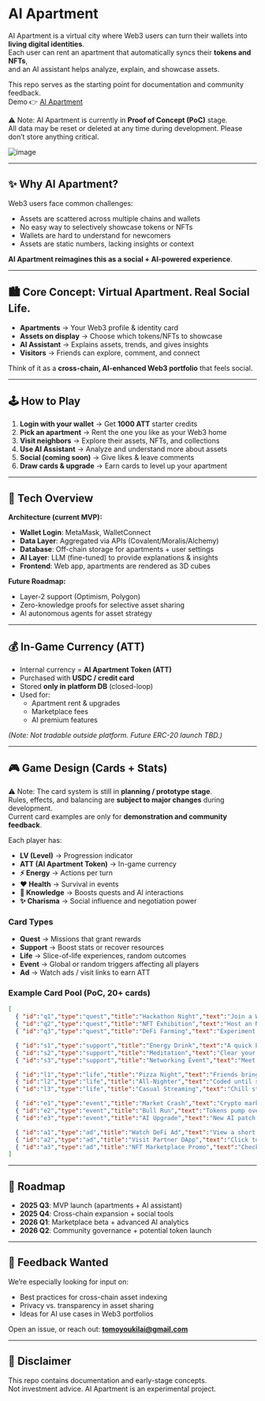 # AI Apartment

AI Apartment is a virtual city where Web3 users can turn their wallets into **living digital identities**.  
Each user can rent an apartment that automatically syncs their **tokens and NFTs**,  
and an AI assistant helps analyze, explain, and showcase assets.

This repo serves as the starting point for documentation and community feedback.  
Demo 👉 [AI Apartment](https://aiapartment.app/)

⚠️ Note: AI Apartment is currently in **Proof of Concept (PoC)** stage.  
All data may be reset or deleted at any time during development. Please don’t store anything critical.

![image](https://github.com/Tomoyouki-Lai/ai-apartment/blob/main/assets/ai-apartment.gif)

---

## ✨ Why AI Apartment?

Web3 users face common challenges:
- Assets are scattered across multiple chains and wallets  
- No easy way to selectively showcase tokens or NFTs  
- Wallets are hard to understand for newcomers  
- Assets are static numbers, lacking insights or context  

**AI Apartment reimagines this as a social + AI-powered experience**.

---

## 🏙 Core Concept: Virtual Apartment. Real Social Life.

- **Apartments** → Your Web3 profile & identity card  
- **Assets on display** → Choose which tokens/NFTs to showcase  
- **AI Assistant** → Explains assets, trends, and gives insights  
- **Visitors** → Friends can explore, comment, and connect  

Think of it as a **cross-chain, AI-enhanced Web3 portfolio** that feels social.

---

## 🕹 How to Play

1. **Login with your wallet** → Get **1000 ATT** starter credits  
2. **Pick an apartment** → Rent the one you like as your Web3 home  
3. **Visit neighbors** → Explore their assets, NFTs, and collections  
4. **Use AI Assistant** → Analyze and understand more about assets  
5. **Social (coming soon)** → Give likes & leave comments  
6. **Draw cards & upgrade** → Earn cards to level up your apartment

---

## 🔧 Tech Overview

**Architecture (current MVP):**
- **Wallet Login**: MetaMask, WalletConnect  
- **Data Layer**: Aggregated via APIs (Covalent/Moralis/Alchemy)  
- **Database**: Off-chain storage for apartments + user settings  
- **AI Layer**: LLM (fine-tuned) to provide explanations & insights  
- **Frontend**: Web app, apartments are rendered as 3D cubes  

**Future Roadmap:**
- Layer-2 support (Optimism, Polygon)  
- Zero-knowledge proofs for selective asset sharing  
- AI autonomous agents for asset strategy  

---

## 💰 In-Game Currency (ATT)

- Internal currency = **AI Apartment Token (ATT)**  
- Purchased with **USDC / credit card**  
- Stored **only in platform DB** (closed-loop)  
- Used for:
  - Apartment rent & upgrades
  - Marketplace fees
  - AI premium features  

_(Note: Not tradable outside platform. Future ERC-20 launch TBD.)_

---

## 🎮 Game Design (Cards + Stats)

⚠️ Note: The card system is still in **planning / prototype stage**.  
Rules, effects, and balancing are **subject to major changes** during development.  
Current card examples are only for **demonstration and community feedback**.

Each player has:
- **LV (Level)** → Progression indicator  
- **ATT (AI Apartment Token)** → In-game currency  
- **⚡️ Energy** → Actions per turn  
- **❤️ Health** → Survival in events  
- **🧠 Knowledge** → Boosts quests and AI interactions  
- **✨ Charisma** → Social influence and negotiation power  

### Card Types
- **Quest** → Missions that grant rewards  
- **Support** → Boost stats or recover resources  
- **Life** → Slice-of-life experiences, random outcomes  
- **Event** → Global or random triggers affecting all players  
- **Ad** → Watch ads / visit links to earn ATT  

### Example Card Pool (PoC, 20+ cards)

```json
[
  { "id":"q1","type":"quest","title":"Hackathon Night","text":"Join a Web3 hackathon in your apartment.","effect":"🧠+2, ⚡️-1, ATT+10" },
  { "id":"q2","type":"quest","title":"NFT Exhibition","text":"Host an NFT exhibition for visitors.","effect":"✨+2, ATT+8" },
  { "id":"q3","type":"quest","title":"DeFi Farming","text":"Experiment with yield farming.","effect":"🧠+1, ❤️-1, ATT+12" },

  { "id":"s1","type":"support","title":"Energy Drink","text":"A quick boost for late-night grinding.","effect":"⚡️+3" },
  { "id":"s2","type":"support","title":"Meditation","text":"Clear your mind and restore balance.","effect":"❤️+2, 🧠+1" },
  { "id":"s3","type":"support","title":"Networking Event","text":"Meet builders and investors.","effect":"✨+3, ⚡️-1" },

  { "id":"l1","type":"life","title":"Pizza Night","text":"Friends bring pizza to your apartment.","effect":"❤️+1, ⚡️+1" },
  { "id":"l2","type":"life","title":"All-Nighter","text":"Coded until sunrise.","effect":"🧠+2, ❤️-2" },
  { "id":"l3","type":"life","title":"Casual Streaming","text":"Chill stream with your cat.","effect":"✨+1, ATT+5" },

  { "id":"e1","type":"event","title":"Market Crash","text":"Crypto market dips 20%.","effect":"ATT-10 for all players" },
  { "id":"e2","type":"event","title":"Bull Run","text":"Tokens pump overnight!","effect":"ATT+15 for all players" },
  { "id":"e3","type":"event","title":"AI Upgrade","text":"New AI patch boosts analysis.","effect":"🧠+2 for all players" },

  { "id":"a1","type":"ad","title":"Watch DeFi Ad","text":"View a short DeFi promo video.","effect":"ATT+5" },
  { "id":"a2","type":"ad","title":"Visit Partner DApp","text":"Click to explore a sponsored DApp.","effect":"ATT+7" },
  { "id":"a3","type":"ad","title":"NFT Marketplace Promo","text":"Check out featured NFTs.","effect":"ATT+10" }
]
```

---

## 🚀 Roadmap

- **2025 Q3**: MVP launch (apartments + AI assistant)  
- **2025 Q4**: Cross-chain expansion + social tools  
- **2026 Q1**: Marketplace beta + advanced AI analytics  
- **2026 Q2**: Community governance + potential token launch  

---

## 🙋 Feedback Wanted

We’re especially looking for input on:
- Best practices for cross-chain asset indexing  
- Privacy vs. transparency in asset sharing  
- Ideas for AI use cases in Web3 portfolios  

Open an issue, or reach out: **tomoyoukilai@gmail.com**  

---

## 📜 Disclaimer

This repo contains documentation and early-stage concepts.  
Not investment advice. AI Apartment is an experimental project.  
